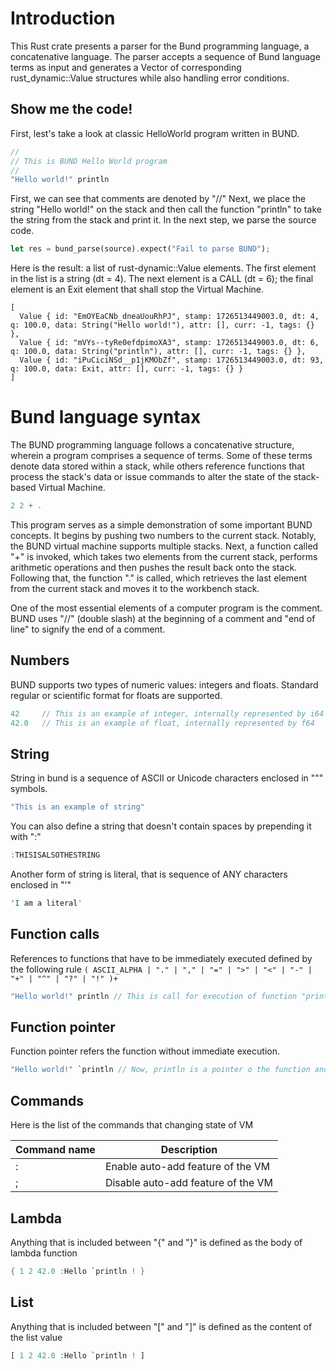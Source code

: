 # Introduction

This Rust crate presents a parser for the Bund programming language, a concatenative language. The parser accepts a sequence of Bund language terms as input and generates a Vector of corresponding rust_dynamic::Value structures while also handling error conditions.

## Show me the code!

First, lest's take a look at classic HelloWorld program written in BUND.

```rust
//
// This is BUND Hello World program
//
"Hello world!" println
```
First, we can see that comments are denoted by "//" Next, we place the string "Hello world!" on the stack and then call the function "println" to take the string from the stack and print it. In the next step, we parse the source code.

```rust
let res = bund_parse(source).expect("Fail to parse BUND");
```
Here is the result: a list of rust-dynamic::Value elements. The first element in the list is a string (dt = 4). The next element is a CALL (dt = 6); the final element is an Exit element that shall stop the Virtual Machine.

```
[
  Value { id: "EmOYEaCNb_dneaUouRhPJ", stamp: 1726513449003.0, dt: 4, q: 100.0, data: String("Hello world!"), attr: [], curr: -1, tags: {} },
  Value { id: "mVYs--tyRe0efdpimoXA3", stamp: 1726513449003.0, dt: 6, q: 100.0, data: String("println"), attr: [], curr: -1, tags: {} },
  Value { id: "iPuCiciNSd__p1jKMObZf", stamp: 1726513449003.0, dt: 93, q: 100.0, data: Exit, attr: [], curr: -1, tags: {} }
]
```

# Bund language syntax

The BUND programming language follows a concatenative structure, wherein a program comprises a sequence of terms. Some of these terms denote data stored within a stack, while others reference functions that process the stack's data or issue commands to alter the state of the stack-based Virtual Machine.

```rust
2 2 + .
```

This program serves as a simple demonstration of some important BUND concepts. It begins by pushing two numbers to the current stack. Notably, the BUND virtual machine supports multiple stacks. Next, a function called "+" is invoked, which takes two elements from the current stack, performs arithmetic operations and then pushes the result back onto the stack. Following that, the function "." is called, which retrieves the last element from the current stack and moves it to the workbench stack.

One of the most essential elements of a computer program is the comment. BUND uses "//" (double slash) at the beginning of a comment and "end of line" to signify the end of a comment.

## Numbers

BUND supports two types of numeric values: integers and floats. Standard regular or scientific format for floats are supported.

```rust
42     // This is an example of integer, internally represented by i64
42.0   // This is an example of float, internally represented by f64
```

## String

String in bund is a sequence of ASCII or Unicode characters enclosed in "\"" symbols.

```rust
"This is an example of string"
```

You can also define a string that doesn't contain spaces by prepending it with ":"

```rust
:THISISALSOTHESTRING
```

Another form of string is literal, that is sequence of ANY characters enclosed in "\'"

```rust
'I am a literal'
```

## Function calls

References to functions that have to be immediately executed defined by the following rule ```( ASCII_ALPHA | "." | "," | "=" | ">" | "<" | "-" | "+" | "^" | "?" | "!" )+```

```rust
"Hello world!" println // This is call for execution of function "println"
```

## Function pointer

Function pointer refers the function without immediate execution.

```rust
"Hello world!" `println // Now, println is a pointer o the function and it will not be executed until direct intervention
```

## Commands

Here is the list of the commands that changing state of VM

| Command name | Description |
|---|---|
| : | Enable auto-add feature of the VM |
| ; | Disable auto-add feature of the VM |

## Lambda

Anything that is included between "{" and "}" is defined as the body of lambda function

```rust
{ 1 2 42.0 :Hello `println ! }
```

## List

Anything that is included between "[" and "]" is defined as the content of the list value

```rust
[ 1 2 42.0 :Hello `println ! ]
```
